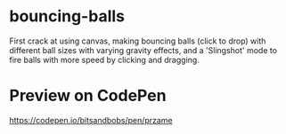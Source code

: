 # bouncing-balls
First crack at using canvas, making bouncing balls (click to drop) with different ball sizes with varying gravity effects, and a 'Slingshot' mode to fire balls with more speed by clicking and dragging.

# Preview on CodePen
https://codepen.io/bitsandbobs/pen/przame
